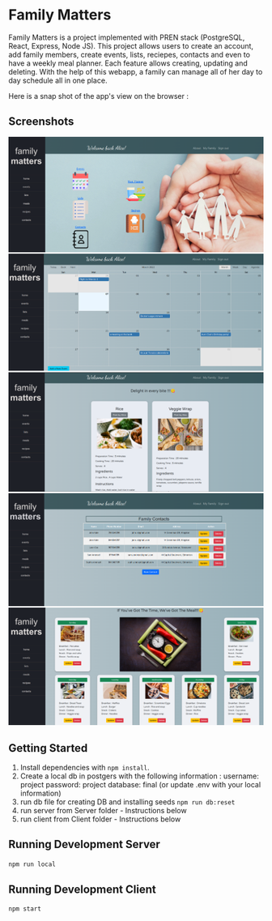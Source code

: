 # Family Matters

Family Matters is a project implemented with PREN stack (PostgreSQL, React, Express, Node JS). 
This project allows users to create an account, add family members, create events, lists, reciepes, contacts and even to have a weekly meal planner. Each feature allows creating, updating and deleting. With the help of this webapp, a family can manage all of her day to day schedule all in one place. 

Here is a snap shot of the app's view on the browser : 

## Screenshots
!["Family Matters Homepage"](docs/homepage.png)
!["Family Matters Events"](docs/events.png)
!["Family Matters Recipes"](docs/recipes.png)
!["Family Matters Contacts"](docs/contacts.png)
!["Family Matters Meal planner"](docs/mealplanner.png)

## Getting Started

1. Install dependencies with `npm install`.
2. Create a local db in postgers with the following information :
      username: project
      password: project
      database: final
      (or update .env with your local information)
3. run db file for creating DB and installing seeds `npm run db:reset`
4. run server from Server folder - Instructions below
5. run client from Client folder - Instructions below

## Running Development Server

```sh
npm run local 
```
## Running Development Client

```sh
npm start
```